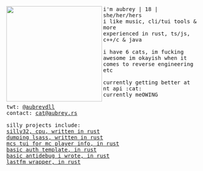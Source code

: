<p float="left">
  <img src="images/faye.jpg" width="250" align="left">
  <p float="left">
    <samp>
      i'm aubrey | 18 | she/her/hers
      <br>
      i like music, cli/tui tools & more
      <br>
      experienced in rust, ts/js, c++/c & java
      <br>
      <br>
      i have 6 cats, im fucking awesome
      im okayish when it comes to reverse engineering etc
      <br>
      <br>
      currently getting better at nt api :cat:
      <br>
      currently meOWING
      <br>
      <br>
      twt: 
      <a href="https://twitter.com/aubreydll">@aubreydll</a><br>
      contact: 
      <a href="mailto:cat@aubrey.rs">cat@aubrey.rs</a><br>
      <br>
      silly projects include:
      <br>
      <a href="https://github.com/aubreyrs/silly32">silly32, cpu, written in rust</a><br>
      <a href="https://github.com/aubreyrs/LSASS">dumping lsass, written in rust</a><br>
      <a href="https://github.com/aubreyrs/mcs">mcs tui for mc player info, in rust</a><br>
      <a href="https://github.com/aubreyrs/auth-template">basic auth template, in rust</a><br>
      <a href="https://github.com/aubreyrs/antidebug-rs">basic antidebug i wrote, in rust</a><br>
      <a href="https://github.com/aubreyrs/clippy">lastfm wrapper, in rust</a><br>
    </samp>
  </p>
</p>
